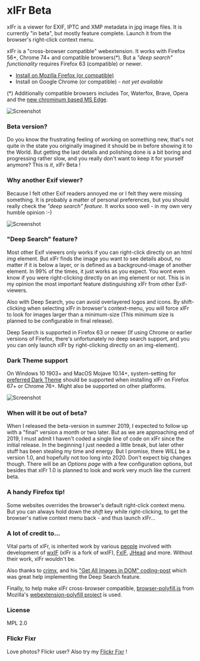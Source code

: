 # xIFr Beta

xIFr is a viewer for EXIF, IPTC and XMP metadata in jpg image files. It is currently "in beta", but mostly feature complete.
Launch it from the browser's right-click context menu.

xIFr is a "cross-browser compatible" webextension. It works with Firefox 56+, Chrome 74+ and compatible browsers(*).
But a _"deep search" functionality_ requires Firefox 63 (compatible) or newer.

* [Install on Mozilla Firefox (or compatible)](https://addons.mozilla.org/firefox/addon/xifr?src=external-github)
* Install on Google Chrome (or compatible) - _not yet available_

(*) Additionally compatible browsers includes Tor, Waterfox, Brave, Opera and the [new chrominum based MS Edge](https://www.microsoftedgeinsider.com/download).

![Screenshot](https://addons.cdn.mozilla.net/user-media/previews/full/222/222226.png)

### Beta version?

Do you know the frustrating feeling of working on something new, that's not quite in the state you originally imagined it should be in before showing it to
the World. But getting the last details and polishing done is a bit boring and progressing rather slow, and you really don't want to keep it for yourself anymore?
This is _it_, xIFr Beta !

### Why another Exif viewer?

Because I felt other Exif readers annoyed me or I felt they were missing something. It is probably a matter of personal preferences,
but you should really check the _"deep search" feature_. It works sooo well - in my own very humble opinion :-)

![Screenshot](https://addons.cdn.mozilla.net/user-media/previews/full/222/222227.png)

### "Deep Search" feature?
Most other Exif viewers only works if you can right-click directly on an html _img_ element. But xIFr finds the image you want to see details about,
no matter if it is below a layer, or is defined as a background-image of another element. In 99% of the times, it just works as you expect.
You wont even know if you were right-clicking directly on an img element or not. This is in my opinion the most important feature distinguishing
xIFr from other Exif-viewers.

Also with Deep Search, you can avoid overlayered logos and icons. By shift-clicking when selecting xIFr in browser's context-menu, you will force
xIFr to look for images larger than a minimum-size (This minimum size is planned to be configurable in final release).

Deep Search is supported in Firefox 63 or newer (If using Chrome or earlier versions of Firefox, there's unfortunately no deep search support,
and you you can only launch xIFr by right-clicking directly on an img-element).

### Dark Theme support
On Windows 10 1903+ and MacOS Mojave 10.14+, system-setting for [preferred Dark Theme](https://developer.mozilla.org/docs/Web/CSS/@media/prefers-color-scheme) should be supported when installing xIFr on Firefox 67+ or Chrome 76+. Might also be supported on other platforms.

![Screenshot](https://addons.cdn.mozilla.net/user-media/previews/full/222/222236.png)

### When will it be out of beta?
When I released the beta-version in summer 2019, I expected to follow up with a "final" version a month or two later.
But as we are approaching end of 2019, I must admit I haven't coded a single line of code on xIFr since the initial release.
In the beginning I just needed a little break, but later other stuff has been stealing my time and energy.
But I promise, there _WILL_ be a version 1.0, and hopefully not too long into 2020. Don't expect big changes though.
There will be an _Options page_ with a few configuration options, but besides that xIFr 1.0 is planned to look and work very much like the current beta. 

### A handy Firefox tip!
Some websites overrides the browser's default right-click context menu. But you can always hold down the _shift_ key while
right-clicking, to get the browser's native context menu back - and thus launch xIFr...

### A lot of credit to...
Vital parts of xIFr, is inherited work by various [people](https://raw.githubusercontent.com/StigNygaard/xIFr/master/AUTHORS)
involved with development of [wxIF](https://github.com/gcp/wxif) (xIFr is a fork of wxIF),
[FxIF](https://code.google.com/archive/p/fxif/), [JHead](http://www.sentex.net/~mwandel/jhead/) and more.
Without their work, xIFr wouldn't be.

Also thanks to [crimx](https://github.com/crimx), and his ["Get All Images in DOM" coding-post](https://blog.crimx.com/2017/03/09/get-all-images-in-dom-including-background-en/) which was great help implementing the Deep Search feature.

Finally, to help make xIFr cross-browser compatible, [browser-polyfill.js](https://github.com/StigNygaard/xIFr/tree/master/lib/mozilla) from
Mozilla's [webextension-polyfill project](https://github.com/mozilla/webextension-polyfill) is used.

### License

MPL 2.0

### Flickr Fixr
Love photos? Flickr user? Also try my [Flickr Fixr](https://github.com/StigNygaard/Stigs_Flickr_Fixr) !
